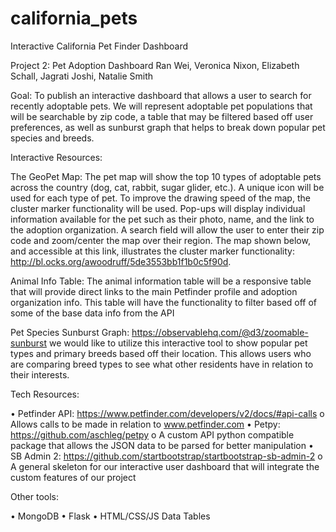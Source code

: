 # california_pets
Interactive California Pet Finder Dashboard

Project 2: Pet Adoption Dashboard
Ran Wei, Veronica Nixon, Elizabeth Schall, Jagrati Joshi, Natalie Smith

Goal: To publish an interactive dashboard that allows a user to search for recently adoptable pets. We will represent adoptable pet populations that will be searchable by zip code, a table that may be filtered based off user preferences, as well as sunburst graph that helps to break down popular pet species and breeds. 

Interactive Resources:

The GeoPet Map: The pet map will show the top 10 types of adoptable pets across the country (dog, cat, rabbit, sugar glider, etc.). A unique icon will be used for each type of pet. To improve the drawing speed of the map, the cluster marker functionality will be used. Pop-ups will display individual information available for the pet such as their photo, name, and the link to the adoption organization. A search field will allow the user to enter their zip code and zoom/center the map over their region. The map shown below, and accessible at this link, illustrates the cluster marker functionality: http://bl.ocks.org/awoodruff/5de3553bb1f1b0c5f90d.

 

Animal Info Table: The animal information table will be a responsive table that will provide direct links to the main Petfinder profile and adoption organization info. This table will have the functionality to filter based off of some of the base data info from the API

Pet Species Sunburst Graph: https://observablehq.com/@d3/zoomable-sunburst we would like to utilize this interactive tool to show popular pet types and primary breeds based off their location. This allows users who are comparing breed types to see what other residents have in relation to their interests. 

Tech Resources:

•	Petfinder API: https://www.petfinder.com/developers/v2/docs/#api-calls
o	Allows calls to be made in relation to www.petfinder.com
•	Petpy: https://github.com/aschleg/petpy 
o	A custom API python compatible package that allows the JSON data to be parsed for better manipulation
•	SB Admin 2: https://github.com/startbootstrap/startbootstrap-sb-admin-2
o	A general skeleton for our interactive user dashboard that will integrate the custom features of our project

Other tools:

•	MongoDB
•	Flask
•	HTML/CSS/JS Data Tables
